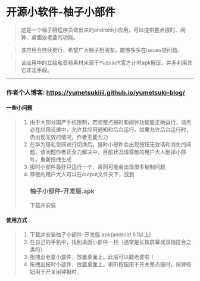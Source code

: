# 开源小软件-柚子小部件

> 这是一个柚子厨程序员做出来的android小应用，可以提供整点报时、闹钟、桌面放老婆的功能。

> 该应用会持续更行，希望广大柚子厨朋友，能够多多在issues提问题。

> 该应用中的立绘和音频素材来源于Yuzusoft官方计时apk解压，并非利用其它非法手段。

---

### 作者个人博客: https://yumetsukiiii.github.io/yumetsuki-blog/

#### 一些小问题
> 1. 由于大部分国产手机限制，若想整点报时和闹钟功能能正确运行，请务必在应用设置中，允许其应用通知和后台运行。如果允许后台运行时，仍出现无效的情况，作者无能为力
> 2. 在华为隐私空间进行切换后，报时小部件会出现按钮无效话和消失的问题，该问题作者正全力解决中，目前状况请尊敬的用户大人删掉小部件，重新拖拽生成
> 3. 报时小部件最好只运行一个，否则可能会出现很多秘制问题
> 4. 尊敬的用户大人可以在output文件夹下，找到<h3>柚子小部件-开发版.apk</h1>下载并安装

#### 使用方式
> 1. 下载并安装柚子小部件-开发版.apk(android 6.1以上)
> 2. 在自己的手机中，找到桌面小部件一栏（通常是长按屏幕或双指捏合之类的）
> 3. 拖拽出老婆小部件，放置桌面上。此后可以戳老婆啦！
> 4. 拖拽出报时小部件，放置桌面上。喇叭按钮用于开关整点报时，闹钟按钮用于开关闹钟报时。
